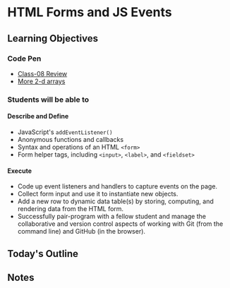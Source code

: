 # HTML Forms and JS Events

<!-- Description Here -->

## Learning Objectives

### Code Pen

- [Class-08 Review](https://codepen.io/rkgallaway/pen/vYyLmMV)
- [More 2-d arrays](https://replit.com/@rkgallaway/class-09-2d-array#index.js)

### Students will be able to

#### Describe and Define

- JavaScript's `addEventListener()`
- Anonymous functions and callbacks
- Syntax and operations of an HTML `<form>`
- Form helper tags, including `<input>`, `<label>`, and `<fieldset>`

#### Execute

- Code up event listeners and handlers to capture events on the page.
- Collect form input and use it to instantiate new objects.
- Add a new row to dynamic data table(s) by storing, computing, and rendering data from the HTML form.
- Successfully pair-program with a fellow student and manage the collaborative and version control aspects of working with Git (from the command line) and GitHub (in the browser).

## Today's Outline

<!-- To Be Completed By Instructor -->

## Notes
